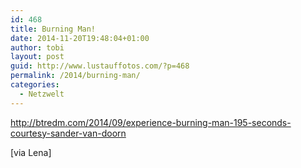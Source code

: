 ```yaml
---
id: 468
title: Burning Man!
date: 2014-11-20T19:48:04+01:00
author: tobi
layout: post
guid: http://www.lustauffotos.com/?p=468
permalink: /2014/burning-man/
categories:
  - Netzwelt
---
```

<http://btredm.com/2014/09/experience-burning-man-195-seconds-courtesy-sander-van-doorn>

[via Lena]
